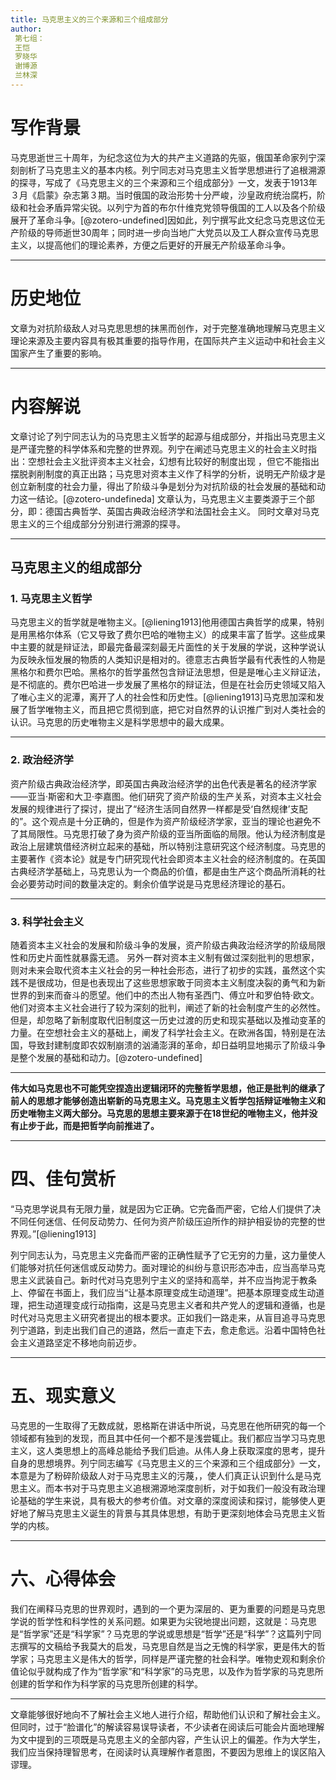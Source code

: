 ```yaml
---
title: 马克思主义的三个来源和三个组成部分
author:
 第七组：
 王恺
 罗晓华
 谢博源
 兰林深
---
```

# 写作背景  
马克思逝世三十周年，为纪念这位为大的共产主义道路的先驱，俄国革命家列宁深刻剖析了马克思主义的基本内核。列宁同志对马克思主义哲学思想进行了追根溯源的探寻，写成了《马克思主义的三个来源和三个组成部分》一文，发表于1913年３月《启蒙》杂志第３期。当时俄国的政治形势十分严峻，沙皇政府统治腐朽，阶级和社会矛盾异常尖锐。以列宁为首的布尔什维克党领导俄国的工人以及各个阶级展开了革命斗争。[@zotero-undefined]因如此，列宁撰写此文纪念马克思这位无产阶级的导师逝世30周年；同时进一步向当地广大党员以及工人群众宣传马克思主义，以提高他们的理论素养，方便之后更好的开展无产阶级革命斗争。

---

# 历史地位  
文章为对抗阶级敌人对马克思思想的抹黑而创作，对于完整准确地理解马克思主义理论来源及主要内容具有极其重要的指导作用，在国际共产主义运动中和社会主义国家产生了重要的影响。

---

# 内容解说  
文章讨论了列宁同志认为的马克思主义哲学的起源与组成部分，并指出马克思主义是严谨完整的科学体系和完整的世界观。列宁在阐述马克思主义的社会主义时指出：空想社会主义批评资本主义社会，幻想有比较好的制度出现 ，但它不能指出摆脱剥削制度的真正出路；马克思对资本主义作了科学的分析，说明无产阶级才是创立新制度的社会力量，得出了阶级斗争是划分为对抗阶级的社会发展的基础和动力这一结论。[@zotero-undefineda]
文章认为，马克思主义主要类源于三个部分，即：德国古典哲学、英国古典政治经济学和法国社会主义。
同时文章对马克思主义的三个组成部分分别进行溯源的探寻。

---

## 马克思主义的组成部分  
### 1. 马克思主义哲学  
马克思主义的哲学就是唯物主义。[@liening1913]他用德国古典哲学的成果，特别是用黑格尔体系（它又导致了费尔巴哈的唯物主义）的成果丰富了哲学。这些成果中主要的就是辩证法，即最完备最深刻最无片面性的关于发展的学说，这种学说认为反映永恒发展的物质的人类知识是相对的。德意志古典哲学最有代表性的人物是黑格尔和费尔巴哈。黑格尔的哲学虽然包含辩证法思想，但是是唯心主义辩证法，是不彻底的。费尔巴哈进一步发展了黑格尔的辩证法，但是在社会历史领域又陷入了唯心主义的泥潭，离开了人的社会性和历史性。[@liening1913]马克思加深和发展了哲学唯物主义，而且把它贯彻到底，把它对自然界的认识推广到对人类社会的认识。马克思的历史唯物主义是科学思想中的最大成果。

---

### 2. 政治经济学  
资产阶级古典政治经济学，即英国古典政治经济学的出色代表是著名的经济学家——亚当·斯密和大卫·李嘉图。他们研究了资产阶级的生产关系，对资本主义社会发展的规律进行了探讨，提出了“经济生活同自然界一样都是受‘自然规律’支配的”。这个观点是十分正确的，但是作为资产阶级经济学家，亚当的理论也避免不了其局限性。马克思打破了身为资产阶级的亚当所面临的局限。他认为经济制度是政治上层建筑借经济树立起来的基础，所以特别注意研究这个经济制度。马克思的主要著作《资本论》就是专门研究现代社会即资本主义社会的经济制度的。在英国古典经济学基础上，马克思认为一个商品的价值，都是由生产这个商品所消耗的社会必要劳动时间的数量决定的。剩余价值学说是马克思经济理论的基石。

---

### 3. 科学社会主义  
随着资本主义社会的发展和阶级斗争的发展，资产阶级古典政治经济学的阶级局限性和历史片面性就暴露无遗。 另外一群对资本主义制有做过深刻批判的思想家，则对未来会取代资本主义社会的另一种社会形态，进行了初步的实践，虽然这个实践不是很成功，但是也表现出了这些思想家敢于同资本主义制度决裂的勇气和为新世界的到来而奋斗的愿望。他们中的杰出人物有圣西门、傅立叶和罗伯特·欧文。他们对资本主义社会进行了较为深刻的批判，阐述了新的社会制度产生的必然性。但是，却忽略了新制度取代旧制度这一历史过渡的历史和现实基础以及推动变革的力量。在空想社会主义的基础上，阐发了科学社会主义。在欧洲各国，特别是在法国，导致封建制度即农奴制崩溃的汹涌澎湃的革命，却日益明显地揭示了阶级斗争是整个发展的基础和动力。[@zotero-undefined]  

---

**伟大如马克思也不可能凭空捏造出逻辑闭环的完整哲学思想，他正是批判的继承了前人的思想才能够创造出崭新的马克思主义。马克思主义哲学包括辩证唯物主义和历史唯物主义两大部分。马克思的思想主要来源于在18世纪的唯物主义，他并没有止步于此，而是把哲学向前推进了。**  

---

# 四、佳句赏析  
“马克思学说具有无限力量，就是因为它正确。它完备而严密，它给人们提供了决不同任何迷信、任何反动势力、任何为资产阶级压迫所作的辩护相妥协的完整的世界观。”[@liening1913]

列宁同志认为，马克思主义完备而严密的正确性赋予了它无穷的力量，这力量使人们能够对抗任何迷信或反动势力。面对理论的纠纷与意识形态冲击，应当高举马克思主义武装自己。新时代对马克思列宁主义的坚持和高举，并不应当拘泥于教条上、停留在书面上，我们应当“让基本原理变成生动道理”。把基本原理变成生动道理，把生动道理变成行动指南，这是马克思主义者和共产党人的逻辑和遵循，也是时代对马克思主义研究者提出的根本要求。正如我们一路走来，从盲目追寻马克思列宁道路，到走出我们自己的道路，然后一直走下去，愈走愈远。沿着中国特色社会主义道路坚定不移地向前迈步。

---

# 五、现实意义  
马克思的一生取得了无数成就，恩格斯在讲话中所说，马克思在他所研究的每一个领域都有独到的发现，而且其中任何一个都不是浅尝辄止。我们都应当学习马克思主义，这人类思想上的高峰总能给予我们启迪。从伟人身上获取深度的思考，提升自身的思想境界。列宁同志编写《马克思主义的三个来源和三个组成部分》一文，本意是为了粉碎阶级敌人对于马克思主义的污蔑，，使人们真正认识到什么是马克思主义。而本书对于马克思主义追根溯源地深度剖析，对于如我们一般没有政治理论基础的学生来说，具有极大的参考价值。对文章的深度阅读和探讨，能够使人更好地了解马克思主义诞生的背景与其具体思想，有助于更深刻地体会马克思主义哲学的内核。

---

# 六、心得体会  
我们在阐释马克思的世界观时，遇到的一个更为深层的、更为重要的问题是马克思学说的哲学性和科学性的关系问题。如果更为尖锐地提出问题，这就是：马克思是“哲学家”还是“科学家”？马克思的学说或思想是“哲学”还是“科学”？这篇列宁同志撰写的文稿给予我莫大的启发，马克思自然是当之无愧的科学家，更是伟大的哲学家；马克思主义是伟大的哲学，同样是严谨完整的社会科学。唯物史观和剩余价值论似乎就构成了作为“哲学家”和“科学家”的马克思，以及作为哲学家的马克思所创建的哲学和作为科学家的马克思所创建的科学。

---

文章能够很好地向不了解社会主义地人进行介绍，帮助他们认识和了解社会主义。但同时，过于“脸谱化”的解读容易误导读者，不少读者在阅读后可能会片面地理解为文中提到的三项既是马克思主义的全部内容，产生认识上的偏差。作为大学生，我们应当保持理智思考，在阅读时认真理解作者意图，不要因为思维上的误区陷入谬理。
